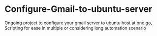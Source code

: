 # Configure-Gmail-to-ubuntu-server
Ongoing project to configure your gmail server to ubuntu host at one go, Scripting for ease in multiple or considering long automation scenario
